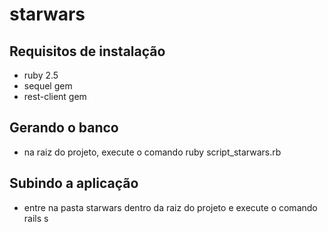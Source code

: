 # starwars
## Requisitos de instalação
- ruby 2.5
- sequel gem
- rest-client gem
## Gerando o banco
- na raiz do projeto, execute o comando ruby script_starwars.rb
## Subindo a aplicação
- entre na pasta starwars dentro da raiz do projeto e execute o comando rails s